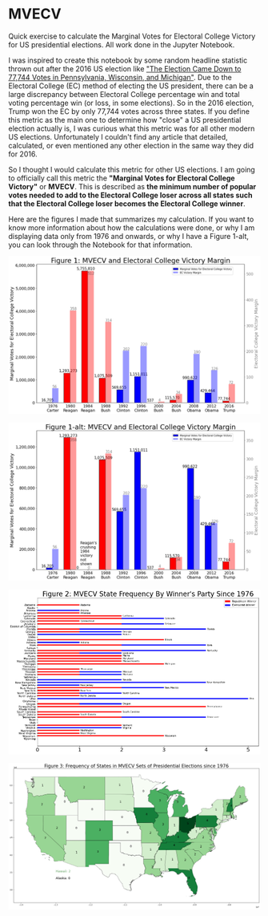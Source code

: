 # MVECV
 Quick exercise to calculate the Marginal Votes for Electoral College Victory for US presidential elections. All work done in the Jupyter Notebook. 
 
I was inspired to create this notebook by some random headline statistic thrown out after the 2016 US election like ["The Election Came Down to 77,744 Votes in Pennsylvania, Wisconsin, and Michigan"](https://www.washingtonexaminer.com/weekly-standard/the-election-came-down-to-77-744-votes-in-pennsylvania-wisconsin-and-michigan-updated). Due to the Electoral College (EC) method of electing the US president, there can be a large discrepancy between Electoral College percentage win and total voting percentage win (or loss, in some elections). So in the 2016 election, Trump won the EC by only 77,744 votes across three states. If you define this metric as the main one to determine how "close" a US presidential election actually is, I was curious what this metric was for all other modern US elections. Unfortunately I couldn't find any article that detailed, calculated, or even mentioned any other election in the same way they did for 2016. 

So I thought I would calculate this metric for other US elections. I am going to officially call this metric the **"Marginal Votes for Electoral College Victory"** or **MVECV**. This is described as **the minimum number of popular votes needed to add to the Electoral College loser across all states such that the Electoral College loser becomes the Electoral College winner**.

Here are the figures I made that summarizes my calculation. If you want to know more information about how the calculations were done, or why I am displaying data only from 1976 and onwards, or why I have a Figure 1-alt, you can look through the Notebook for that information.

![Figure 1](/images/fig1.png)

![Figure 1-alt](/images/fig1-alt.png)

![Figure 2](/images/fig2.png)

![Figure 3](/images/fig3.png)
